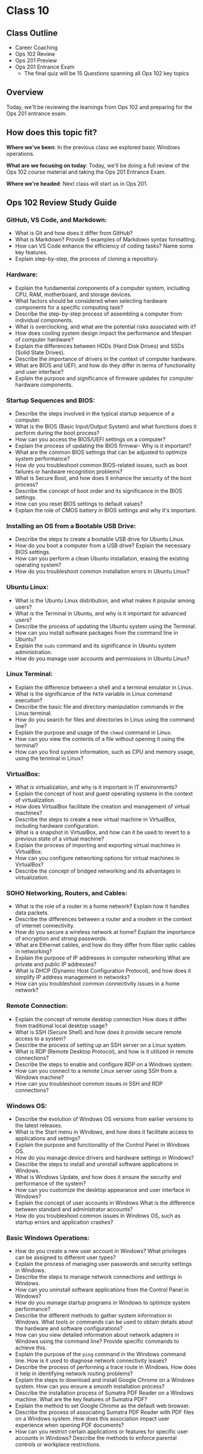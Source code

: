 # Class 10

## Class Outline

- Career Coaching
- Ops 102 Review
- Ops 201 Preview
- Ops 201 Entrance Exam
  - The final quiz will be 15 Questions spanning all Ops 102 key topics

## Overview

Today, we'll be reviewing the learnings from Ops 102 and preparing for the Ops 201 entrance exam.

## How does this topic fit?

**Where we've been**:
In the previous class we explored basic Windows operations.

**What are we focusing on today**:
Today, we'll be doing a full review of the Ops 102 course material and taking the Ops 201 Entrance Exam.

**Where we're headed**:
Next class will start us in Ops 201.

## Ops 102 Review Study Guide

### GitHub, VS Code, and Markdown:
- What is Git and how does it differ from GitHub?
- What is Markdown? Provide 5 examples of Markdown syntax formatting.
- How can VS Code enhance the efficiency of coding tasks? Name some key features.
- Explain step-by-step, the process of cloning a repository.

### Hardware:
- Explain the fundamental components of a computer system, including CPU, RAM, motherboard, and storage devices.
- What factors should be considered when selecting hardware components for a specific computing task?
- Describe the step-by-step process of assembling a computer from individual components.
- What is overclocking, and what are the potential risks associated with it?
- How does cooling system design impact the performance and lifespan of computer hardware?
- Explain the differences between HDDs (Hard Disk Drives) and SSDs (Solid State Drives).
- Describe the importance of drivers in the context of computer hardware.
- What are BIOS and UEFI, and how do they differ in terms of functionality and user interface?
- Explain the purpose and significance of firmware updates for computer hardware components.

### Startup Sequences and BIOS:
- Describe the steps involved in the typical startup sequence of a computer.
- What is the BIOS (Basic Input/Output System) and what functions does it perform during the boot process?
- How can you access the BIOS/UEFI settings on a computer?
- Explain the process of updating the BIOS firmwar- Why is it important?
- What are the common BIOS settings that can be adjusted to optimize system performance?
- How do you troubleshoot common BIOS-related issues, such as boot failures or hardware recognition problems?
- What is Secure Boot, and how does it enhance the security of the boot process?
- Describe the concept of boot order and its significance in the BIOS settings.
- How can you reset BIOS settings to default values?
- Explain the role of CMOS battery in BIOS settings and why it's important.

### Installing an OS from a Bootable USB Drive:
- Describe the steps to create a bootable USB drive for Ubuntu Linux.
- How do you boot a computer from a USB drive? Explain the necessary BIOS settings.
- How can you perform a clean Ubuntu installation, erasing the existing operating system?
- How do you troubleshoot common installation errors in Ubuntu Linux?

### Ubuntu Linux:
- What is the Ubuntu Linux distribution, and what makes it popular among users?
- What is the Terminal in Ubuntu, and why is it important for advanced users?
- Describe the process of updating the Ubuntu system using the Terminal.
- How can you install software packages from the command line in Ubuntu?
- Explain the `sudo` command and its significance in Ubuntu system administration.
- How do you manage user accounts and permissions in Ubuntu Linux?

### Linux Terminal:
- Explain the difference between a shell and a terminal emulator in Linux.
- What is the significance of the `PATH` variable in Linux command execution?
- Describe the basic file and directory manipulation commands in the Linux terminal.
- How do you search for files and directories in Linux using the command line?
- Explain the purpose and usage of the `chmod` command in Linux.
- How can you view the contents of a file without opening it using the terminal?
- How can you find system information, such as CPU and memory usage, using the terminal in Linux?

### VirtualBox:
- What is virtualization, and why is it important in IT environments?
- Explain the concept of host and guest operating systems in the context of virtualization.
- How does VirtualBox facilitate the creation and management of virtual machines?
- Describe the steps to create a new virtual machine in VirtualBox, including hardware configuration.
- What is a snapshot in VirtualBox, and how can it be used to revert to a previous state of a virtual machine?
- Explain the process of importing and exporting virtual machines in VirtualBox.
- How can you configure networking options for virtual machines in VirtualBox?
- Describe the concept of bridged networking and its advantages in virtualization.

### SOHO Networking, Routers, and Cables:
- What is the role of a router in a home network? Explain how it handles data packets.
- Describe the differences between a router and a modem in the context of internet connectivity.
- How do you secure a wireless network at home? Explain the importance of encryption and strong passwords.
- What are Ethernet cables, and how do they differ from fiber optic cables in networking?
- Explain the purpose of IP addresses in computer networking What are private and public IP addresses?
- What is DHCP (Dynamic Host Configuration Protocol), and how does it simplify IP address management in networks?
- How can you troubleshoot common connectivity issues in a home network?

### Remote Connection:
- Explain the concept of remote desktop connection How does it differ from traditional local desktop usage?
- What is SSH (Secure Shell) and how does it provide secure remote access to a system?
- Describe the process of setting up an SSH server on a Linux system.
- What is RDP (Remote Desktop Protocol), and how is it utilized in remote connections?
- Describe the steps to enable and configure RDP on a Windows system.
- How can you connect to a remote Linux server using SSH from a Windows machine?
- How can you troubleshoot common issues in SSH and RDP connections?

### Windows OS:
- Describe the evolution of Windows OS versions from earlier versions to the latest releases.
- What is the Start menu in Windows, and how does it facilitate access to applications and settings?
- Explain the purpose and functionality of the Control Panel in Windows OS.
- How do you manage device drivers and hardware settings in Windows?
- Describe the steps to install and uninstall software applications in Windows.
- What is Windows Update, and how does it ensure the security and performance of the system?
- How can you customize the desktop appearance and user interface in Windows?
- Explain the concept of user accounts in Windows What is the difference between standard and administrator accounts?
- How do you troubleshoot common issues in Windows OS, such as startup errors and application crashes?

### Basic Windows Operations:
- How do you create a new user account in Windows? What privileges can be assigned to different user types?
- Explain the process of managing user passwords and security settings in Windows.
- Describe the steps to manage network connections and settings in Windows.
- How can you uninstall software applications from the Control Panel in Windows?
- How do you manage startup programs in Windows to optimize system performance?
- Describe the different methods to gather system information in Windows. What tools or commands can be used to obtain details about the hardware and software configurations?
- How can you view detailed information about network adapters in Windows using the command line? Provide specific commands to achieve this.
- Explain the purpose of the `ping` command in the Windows command line. How is it used to diagnose network connectivity issues?
- Describe the process of performing a trace route in Windows. How does it help in identifying network routing problems?
- Explain the steps to download and install Google Chrome on a Windows system. How can you ensure a smooth installation process?
- Describe the installation process of Sumatra PDF Reader on a Windows machine. What are the key features of Sumatra PDF?
- Explain the method to set Google Chrome as the default web browser.
- Describe the process of associating Sumatra PDF Reader with PDF files on a Windows system. How does this association impact user experience when opening PDF documents?
- How can you restrict certain applications or features for specific user accounts in Windows? Describe the methods to enforce parental controls or workplace restrictions.